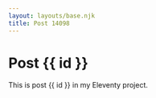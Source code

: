 ```yaml
---
layout: layouts/base.njk
title: Post 14098
---
```


# Post {{ id }}

This is post {{ id }} in my Eleventy project.
